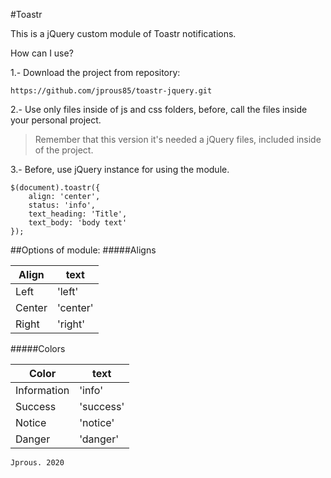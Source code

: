 #Toastr

This is a jQuery custom module of Toastr notifications.

How can I use?

1.- Download the project from repository:

``https://github.com/jprous85/toastr-jquery.git``

2.- Use only files inside of js and css folders, before, call the files inside your personal project.
> Remember that this version it's needed a jQuery files, included inside of the project.  

3.- Before, use jQuery instance for using the module.

```
$(document).toastr({
    align: 'center',
    status: 'info',
    text_heading: 'Title',
    text_body: 'body text'
});
```

##Options of module:
#####Aligns

|  Align | text |
|---|---|
| Left | 'left' |
| Center | 'center' |
| Right | 'right' |

#####Colors

|  Color | text |
|---|---|
| Information | 'info' |
| Success | 'success' |
| Notice | 'notice' |
| Danger | 'danger' |



``Jprous. 2020``
